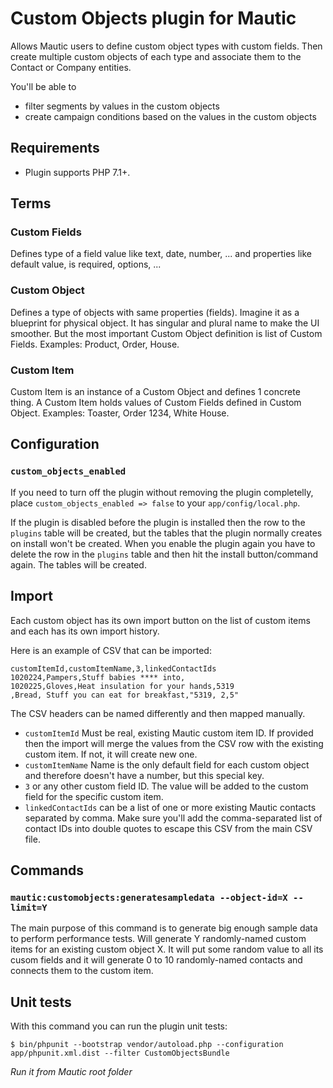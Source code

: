# Custom Objects plugin for Mautic

Allows Mautic users to define custom object types with custom fields. Then create multiple custom objects of each type and associate them to the Contact or Company entities.

You'll be able to 
- filter segments by values in the custom objects
- create campaign conditions based on the values in the custom objects

## Requirements

- Plugin supports PHP 7.1+.

## Terms

### Custom Fields

Defines type of a field value like text, date, number, ... and properties like default value, is required, options, ...

### Custom Object

Defines a type of objects with same properties (fields). Imagine it as a blueprint for physical object. It has singular and plural name to make the UI smoother. But the most important Custom Object definition is list of Custom Fields. Examples: Product, Order, House.

### Custom Item

Custom Item is an instance of a Custom Object and defines 1 concrete thing. A Custom Item holds values of Custom Fields defined in Custom Object. Examples: Toaster, Order 1234, White House.

## Configuration

### `custom_objects_enabled`

If you need to turn off the plugin without removing the plugin completelly, place `custom_objects_enabled => false` to your `app/config/local.php`.

If the plugin is disabled before the plugin is installed then the row to the `plugins` table will be created, but the tables that the plugin normally creates on install won't be created. When you enable the plugin again you have to delete the row in the `plugins` table and then hit the install button/command again. The tables will be created.

## Import

Each custom object has its own import button on the list of custom items and each has its own import history.

Here is an example of CSV that can be imported:
```
customItemId,customItemName,3,linkedContactIds
1020224,Pampers,Stuff babies **** into,
1020225,Gloves,Heat insulation for your hands,5319
,Bread, Stuff you can eat for breakfast,"5319, 2,5"
```

The CSV headers can be named differently and then mapped manually.

- `customItemId` Must be real, existing Mautic custom item ID. If provided then the import will merge the values from the CSV row with the existing custom item. If not, it will create new one.
- `customItemName` Name is the only default field for each custom object and therefore doesn't have a number, but this special key.
- `3` or any other custom field ID. The value will be added to the custom field for the specific custom item.
- `linkedContactIds` can be a list of one or more existing Mautic contacts separated by comma. Make sure you'll add the comma-separated list of contact IDs into double quotes to escape this CSV from the main CSV file.

## Commands

### `mautic:customobjects:generatesampledata --object-id=X --limit=Y`

The main purpose of this command is to generate big enough sample data to perform performance tests. Will generate Y randomly-named custom items for an existing custom object X. It will put some random value to all its cusom fields and it will generate 0 to 10 randomly-named contacts and connects them to the custom item.

## Unit tests

With this command you can run the plugin unit tests:

`$ bin/phpunit --bootstrap vendor/autoload.php --configuration app/phpunit.xml.dist --filter CustomObjectsBundle`

*Run it from Mautic root folder*
